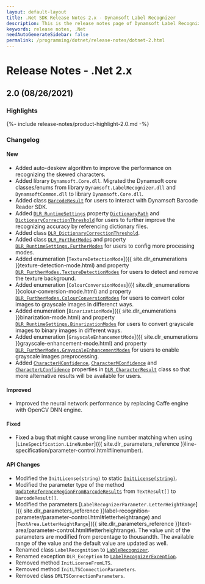 ```yaml
---
layout: default-layout
title: .Net SDK Release Notes 2.x - Dynamsoft Label Recognizer
description: This is the release notes page of Dynamsoft Label Recognizer for .Net SDK version 2.x.
keywords: release notes, .Net
needAutoGenerateSidebar: false
permalink: /programming/dotnet/release-notes/dotnet-2.html
---
```


# Release Notes - .Net 2.x

## 2.0 (08/26/2021)

### Highlights

{%- include release-notes/product-highlight-2.0.md -%}

### Changelog

#### New

- Added auto-deskew algorithm to improve the performance on recognizing the skewed characters.
- Added library `Dynamsoft.Core.dll`. Migrated the Dynamsoft core classes/enums from library `Dynamsoft.LabelRecognizer.dll` and `DynamsoftCommon.dll` to library `Dynamsoft.Core.dll`.
- Added class [`BarcodeResult`]({{site.dlr_dotnet_api}}barcode-result.html) for users to interact with Dynamsoft Barcode Reader SDK.
- Added [`DLR_RuntimeSettings`]({{site.dlr_dotnet_api}}dlr-runtime-settings.html) property [`DictionaryPath`]({{site.dlr_dotnet_api}}dlr-runtime-settings.html#dictionarypath) and [`DictionaryCorrectionThreshold`]({{site.dlr_dotnet_api}}dlr-runtime-settings.html#dictionarycorrectionthreshold) for users to further improve the recognizing accuracy by referencing dictionary files.
- Added class [`DLR_DictionaryCorrectionThreshold`]({{site.dlr_dotnet_api}}dlr-dictionary-correction-threshold.html).
- Added class [`DLR_FurtherModes`]({{site.dlr_dotnet_api}}dlr-further-modes.html) and property [`DLR_RuntimeSettings.FurtherModes`]({{site.dlr_dotnet_api}}dlr-runtime-settings.html#furthermodes) for users to config more processing modes.
- Added enumeration [`TextureDetectionMode`]({{ site.dlr_enumerations }}texture-detection-mode.html) and property [`DLR_FurtherModes.TextureDetectionModes`]({{site.dlr_dotnet_api}}dlr-further-modes.html#texturedetectionmodes) for users to detect and remove the texture background.
- Added enumeration [`ColourConversionModes`]({{ site.dlr_enumerations }}colour-conversion-mode.html) and property [`DLR_FurtherModes.ColourConversionModes`]({{site.dlr_dotnet_api}}dlr-further-modes.html#colourconversionmodes) for users to convert color images to grayscale images in differenct ways.
- Added enumeration [`BinarizationMode`]({{ site.dlr_enumerations }}binarization-mode.html) and property [`DLR_RuntimeSettings.BinarizationModes`]({{site.dlr_dotnet_api}}dlr-runtime-settings.html#binarizationmodes) for users to convert grayscale images to binary images in different ways.
- Added enumeration [`GrayscaleEnhancementMode`]({{ site.dlr_enumerations }}grayscale-enhancement-mode.html) and property [`DLR_FurtherModes.GrayscaleEnhancementModes`]({{site.dlr_dotnet_api}}dlr-further-modes.html#grayscaleenhancementmodes) for users to enable grayscale images preprocessing.  
- Added [`CharacterHConfidence`]({{site.dlr_dotnet_api}}dlr-character-result.html#characterhconfidence), [`CharacterMConfidence`]({{site.dlr_dotnet_api}}dlr-character-result.html#charactermconfidence) and [`CharacterLConfidence`]({{site.dlr_dotnet_api}}dlr-character-result.html#characterlconfidence) properties in [`DLR_CharacterResult`]({{site.dlr_dotnet_api}}dlr-character-result.html) class so that more alternative results will be available for users.

#### Improved

- Improved the neural network performance by replacing Caffe engine with OpenCV DNN engine.

#### Fixed

- Fixed a bug that might cause wrong line number matching when using [`LineSpecification.LineNumber`]({{ site.dlr_parameters_reference }}line-specification/parameter-control.html#linenumber).

#### API Changes

- Modified the `InitLicense(string)` to static [`InitLicense(string)`]({{site.dlr_dotnet_api}}label-recognizer.html#initlicense).
- Modified the parameter type of the method [`UpdateReferenceRegionFromBarcodeResults`]({{site.dlr_dotnet_api}}label-recognizer.html#updatereferenceregionfrombarcoderesults) from `TextResult[]` to `BarcodeResult[]`.
- Modified the parameters [`LabelRecognizerParameter.LetterHeightRange`]({{ site.dlr_parameters_reference }}label-recognition-parameter/parameter-control.html#letterheightrange) and [`TextArea.LetterHeightRange`]({{ site.dlr_parameters_reference }}text-area/parameter-control.html#letterheightrange). The value unit of the parameters are modified from percentage to thousandth. The available range of the value and the default value are updated as well.
- Renamed class `LabelRecognition` to [`LableRecognizer`]({{site.dlr_dotnet_api}}label-recognizer.html).
- Renamed exception `DLR_Exception` to [`LabelRecognizerException`]({{site.dlr_dotnet_api}}label-recognizer-exception.html).
- Removed method `InitLicenseFromLTS`.
- Removed method `InitLTSConnectionParameters`.
- Removed class `DMLTSConnectionParameters`.
